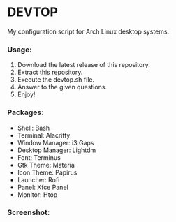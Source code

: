 # DEVTOP

My configuration script for Arch Linux desktop systems.

### Usage:

1. Download the latest release of this repository.
2. Extract this repository.
3. Execute the devtop.sh file.
4. Answer to the given questions.
5. Enjoy!

### Packages:

* Shell: Bash
* Terminal: Alacritty
* Window Manager: i3 Gaps
* Desktop Manager: Lightdm
* Font: Terminus
* Gtk Theme: Materia
* Icon Theme: Papirus
* Launcher: Rofi
* Panel: Xfce Panel
* Monitor: Htop

### Screenshot:
